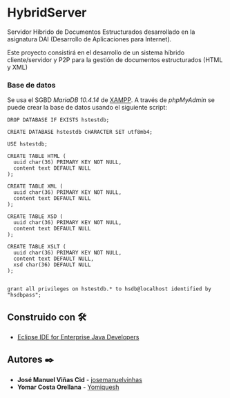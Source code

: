 # HybridServer
Servidor Híbrido de Documentos Estructurados desarrollado en la asignatura DAI (Desarrollo de Aplicaciones para Internet).

Este proyecto consistirá en el desarrollo de un sistema híbrido cliente/servidor y P2P para la gestión de documentos estructurados (HTML y XML)

### Base de datos

Se usa el SGBD _MariaDB 10.4.14_ de [XAMPP](https://www.apachefriends.org/). A través de _phpMyAdmin_ se puede crear la base de datos usando el siguiente script:

```
DROP DATABASE IF EXISTS hstestdb;

CREATE DATABASE hstestdb CHARACTER SET utf8mb4;

USE hstestdb;

CREATE TABLE HTML (
  uuid char(36) PRIMARY KEY NOT NULL,
  content text DEFAULT NULL
);

CREATE TABLE XML (
  uuid char(36) PRIMARY KEY NOT NULL,
  content text DEFAULT NULL
);

CREATE TABLE XSD (
  uuid char(36) PRIMARY KEY NOT NULL,
  content text DEFAULT NULL
);

CREATE TABLE XSLT (
  uuid char(36) PRIMARY KEY NOT NULL,
  content text DEFAULT NULL,
  xsd char(36) DEFAULT NULL
);


grant all privileges on hstestdb.* to hsdb@localhost identified by "hsdbpass";
```


## Construido con :hammer_and_wrench:

* [Eclipse IDE for Enterprise Java Developers](https://www.eclipse.org/downloads/packages/release/2020-06/r)

## Autores :black_nib:

* **José Manuel Viñas Cid** -  [josemanuelvinhas](https://github.com/josemanuelvinhas)
* **Yomar Costa Orellana** - [Yomiquesh](https://github.com/Yomiquesh)
